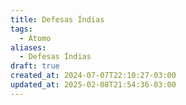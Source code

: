 ```yaml
---
title: Defesas Índias
tags:
  - Átomo
aliases:
  - Defesas Índias
draft: true
created_at: 2024-07-07T22:10:27-03:00
updated_at: 2025-02-08T21:54:36-03:00
---
```


